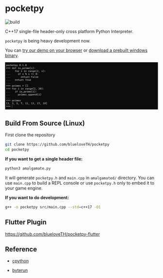 # pocketpy

![build](https://github.com/blueloveTH/pocketpy/actions/workflows/main.yml/badge.svg)

C++17 single-file header-only cross platform Python Interpreter.

`pocketpy` is being heavy development now.

You can [try our demo on your browser](https://blueloveth.github.io/pocketpy/) or [download a prebuilt windows binary](https://github.com/blueloveTH/pocketpy/actions/workflows/main.yml).

![sample_img](docs/readme_sample.png)

## Build From Source (Linux)

First clone the repository

```bash
git clone https://github.com/blueloveTH/pocketpy
cd pocketpy
```

**If you want to get a single header file:**

```bash
python3 amalgamate.py
```

It will generate `pocketpy.h` and `main.cpp` in `amalgamated/` directory. You can use `main.cpp` to build a REPL console or use `pocketpy.h` only to embed it to your game engine.

**If you want to do development:**

```bash
g++ -o pocketpy src/main.cpp --std=c++17 -O1
```
## Flutter Plugin

https://github.com/blueloveTH/pocketpy-flutter

## Reference

+ [cpython](https://github.com/python/cpython)

+ [byterun](http://qingyunha.github.io/taotao/)

